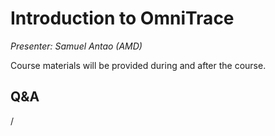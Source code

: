 # Introduction to OmniTrace

<!-- Cannot do in full italics as the ã is misplaced which is likely an mkdocs bug. -->
*Presenter: Samuel Antao (AMD)*

Course materials will be provided during and after the course.

<!--
<video src="https://462000265.lumidata.eu/2p3day-20250303/recordings/504-AMD_Omnitrace.mp4" controls="controls"></video>
-->

<!--
Temporary location of materials (for the lifetime of the training project):

-   Slides: `/project/project_465001362/Slides/AMD/session-4-introduction-to-omnitrace.pdf`
-->

<!--
Materials on the web:

-   [Slides on the web](https://462000265.lumidata.eu/2p3day-20250303/files/LUMI-2p3day-20250303-504-AMD_Omnitrace.pdf)
-->

<!--
Archived materials on LUMI:

-   Slides: `/appl/local/training/2p3day-20250303/files/LUMI-2p3day-20250303-504-AMD_Omnitrace.pdf`

-   Recording: `/appl/local/training/2p3day-20250303/recordings/504-AMD_Omnitrace.mp4`
-->


## Q&A

/
